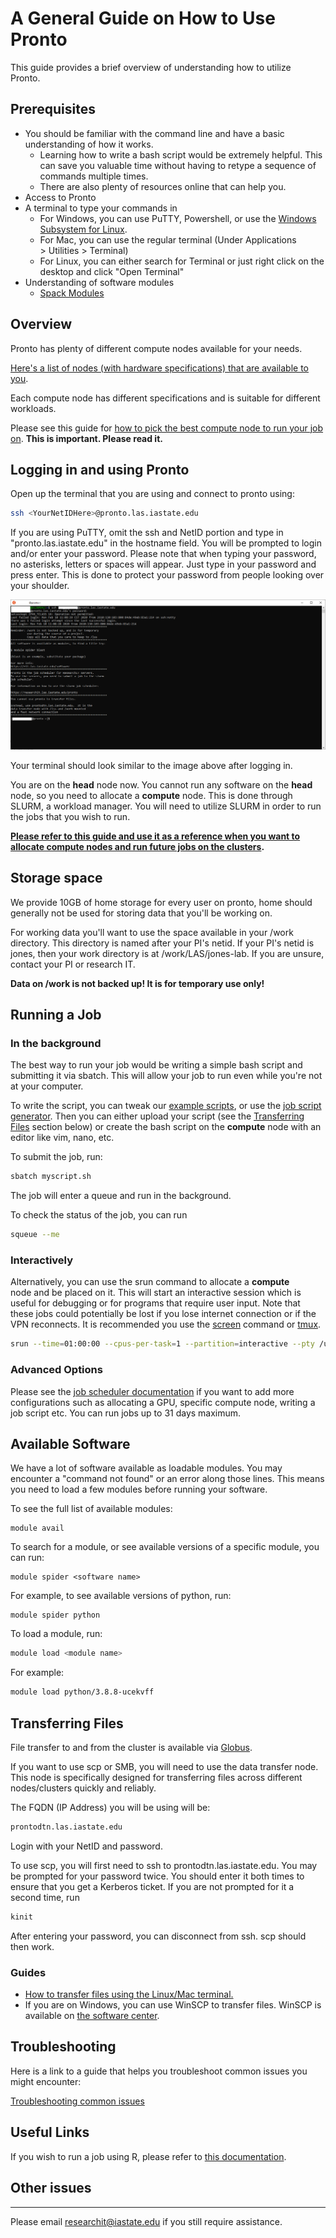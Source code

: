 # A General Guide on How to Use Pronto

This guide provides a brief overview of understanding how to utilize Pronto. 

## Prerequisites

*   You should be familiar with the command line and have a basic understanding of how it works. 
    *   Learning how to write a bash script would be extremely helpful. This can save you valuable time without having to retype a sequence of commands multiple times.
    *   There are also plenty of resources online that can help you.
*   Access to Pronto
*   A terminal to type your commands in
    *   For Windows, you can use PuTTY, Powershell, or use the [Windows Subsystem for Linux](https://docs.microsoft.com/en-us/windows/wsl/install-win10).
    *   For Mac, you can use the regular terminal (Under Applications > Utilities > Terminal)
    *   For Linux, you can either search for Terminal or just right click on the desktop and click "Open Terminal"
*   Understanding of software modules
    *   [Spack Modules](spack_modules.md)

## Overview

Pronto has plenty of different compute nodes available for your needs. 

[Here's a list of nodes (with hardware specifications) that are available to you](hardware.md).

Each compute node has different specifications and is suitable for different workloads.

Please see this guide for [how to pick the best compute node to run your job on](picking_the_best_resource.md). **This is important. Please read it.** 

## Logging in and using Pronto

Open up the terminal that you are using and connect to pronto using:

```bash
ssh <YourNetIDHere>@pronto.las.iastate.edu
```

If you are using PuTTY, omit the ssh and NetID portion and type in "pronto.las.iastate.edu" in the hostname field. You will be prompted to login and/or enter your password. Please note that when typing your password, no asterisks, letters or spaces will appear. Just type in your password and press enter. This is done to protect your password from people looking over your shoulder.

![pronto_window](img/pronto_intro.png)

Your terminal should look similar to the image above after logging in.

You are on the **head** node now. You cannot run any software on the **head** node, so you need to allocate a **compute** node. This is done through SLURM, a workload manager. You will need to utilize SLURM in order to run the jobs that you wish to run. 

**[Please refer to this guide and use it as a reference when you want to allocate compute nodes and run future jobs on the clusters](job_scheduler/index.md).**

## Storage space

We provide 10GB of home storage for every user on pronto, home should generally not be used for storing data that you'll be working on. 

For working data you'll want to use the space available in your /work directory. This directory is named after your PI's netid. If your PI's netid is jones, then your work directory is at /work/LAS/jones-lab. If you are unsure, contact your PI or research IT. 

**Data on /work is not backed up! It is for temporary use only!**

## Running a Job

### In the background

The best way to run your job would be writing a simple bash script and submitting it via sbatch. This will allow your job to run even while you're not at your computer.

To write the script, you can tweak our [example scripts](job_scheduler/example_scripts.md), or use the [job script generator](job_scheduler/job_script_generator.md). Then you can either upload your script (see the [Transferring Files](#transferring-files) section below) or create the bash script on the **compute** node with an editor like vim, nano, etc. 

To submit the job, run: 

```bash
sbatch myscript.sh
```

The job will enter a queue and run in the background. 

To check the status of the job, you can run

```bash
squeue --me
```

### Interactively

Alternatively, you can use the srun command to allocate a **compute** node and be placed on it. This will start an interactive session which is useful for debugging or for programs that require user input. Note that these jobs could potentially be lost if you lose internet connection or if the VPN reconnects. It is recommended you use the [screen](interactive_computing/screen.md) command or [tmux](interactive_computing/tmux.md).

```bash
srun --time=01:00:00 --cpus-per-task=1 --partition=interactive --pty /usr/bin/bash
```

### Advanced Options

Please see the [job scheduler documentation](job_scheduler/index.md) if you want to add more configurations such as allocating a GPU, specific compute node, writing a job script etc. You can run jobs up to 31 days maximum.

## Available Software

We have a lot of software available as loadable modules. You may encounter a "command not found" or an error along those lines. This means you need to load a few modules before running your software. 

To see the full list of available modules:

```
module avail
```

To search for a module, or see available versions of a specific module, you can run:

```
module spider <software name>
```

For example, to see available versions of python, run:

```
module spider python
```

To load a module, run:

```bash
module load <module name>
```

For example:

```bash
module load python/3.8.8-ucekvff
```

## Transferring Files

File transfer to and from the cluster is available via [Globus](file_transfers/globus.md).

If you want to use scp or SMB, you will need to use the data transfer node. This node is specifically designed for transferring files across different nodes/clusters quickly and reliably. 

The FQDN (IP Address) you will be using will be:

```bash
prontodtn.las.iastate.edu
```

Login with your NetID and password.

To use scp, you will first need to ssh to prontodtn.las.iastate.edu. You may be prompted for your password twice. You should enter it both times to ensure that you get a Kerberos ticket. If you are not prompted for it a second time, run

```bash
kinit
```

After entering your password, you can disconnect from ssh. scp should then work.

### Guides

*   [How to transfer files using the Linux/Mac terminal.](file_transfers/scp.md#macos-linux)
*   If you are on Windows, you can use WinSCP to transfer files. WinSCP is available on [the software center](https://researchit.las.iastate.edu/how-use-software-center-windows).

## Troubleshooting

Here is a link to a guide that helps you troubleshoot common issues you might encounter:

[Troubleshooting common issues](troubleshooting/common_issues.md)

## Useful Links

If you wish to run a job using R, please refer to [this documentation](r.md).

## Other issues
------------

Please email [researchit@iastate.edu](mailto:researchit@iastate.edu) if you still require assistance.